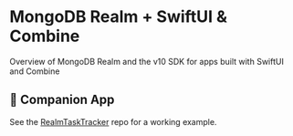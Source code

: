 # MongoDB Realm + SwiftUI & Combine

Overview of MongoDB Realm and the v10 SDK for apps built with SwiftUI and Combine

## 📲 Companion App

See the [RealmTaskTracker](https://github.com/phatblat/RealmTaskTracker) repo for a working example.
